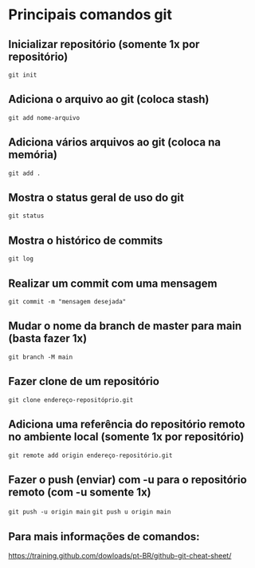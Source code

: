 # Principais  comandos git

## Inicializar repositório (somente 1x por repositório)
`git init` 
## Adiciona o arquivo ao git (coloca stash)
`git add nome-arquivo`

##  Adiciona vários arquivos ao git (coloca na memória)
`git add .`

## Mostra o status geral de uso do git
`git status`

## Mostra o histórico de commits
`git log`

## Realizar um commit com uma mensagem
`git commit -m "mensagem desejada"`

## Mudar o nome da branch de master para main (basta fazer 1x)
`git branch -M main`

## Fazer clone de um repositório 
`git clone endereço-repositóprio.git`

##  Adiciona uma referência do repositório remoto no ambiente local (somente 1x por repositório)
`git remote add origin endereço-repositório.git`

## Fazer o push (enviar) com -u para o repositório remoto (com -u somente 1x)
`git push -u origin main`
`git push u origin main`

## Para mais informações de comandos:
 https://training.github.com/dowloads/pt-BR/github-git-cheat-sheet/